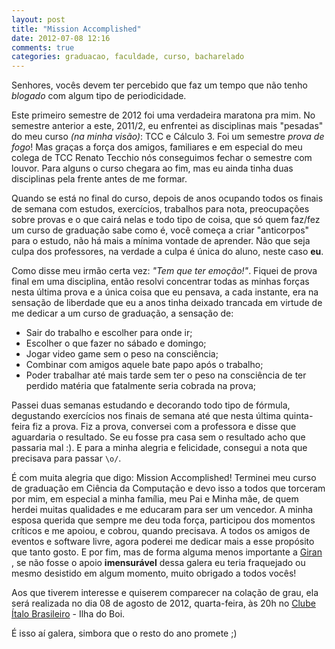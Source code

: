 ```yaml
---
layout: post
title: "Mission Accomplished"
date: 2012-07-08 12:16
comments: true
categories: graduacao, faculdade, curso, bacharelado
---
```


Senhores, vocês devem ter percebido que faz um tempo que não tenho _blogado_ com algum tipo de periodicidade. 

Este primeiro semestre de 2012 foi uma verdadeira maratona pra mim. No semestre anterior a este, 2011/2, eu enfrentei as disciplinas mais "pesadas" do meu curso _(na minha visão)_: TCC e Cálculo 3. Foi um semestre _prova de fogo_! Mas graças a força dos amigos, familiares e em especial do meu colega de TCC Renato Tecchio nós conseguimos fechar o semestre com louvor. Para alguns o curso chegara ao fim, mas eu ainda tinha duas disciplinas pela frente antes de me formar.

Quando se está no final do curso, depois de anos ocupando todos os finais de semana com estudos, exercícios, trabalhos para nota, preocupações sobre provas e o que cairá nelas e todo tipo de coisa, que só quem faz/fez um curso de graduação sabe como é, você começa a criar "anticorpos" para o estudo, não há mais a mínima vontade de aprender. Não que seja culpa dos professores, na verdade a culpa é única do aluno, neste caso **eu**.

Como disse meu irmão certa vez: _"Tem que ter emoção!"_. Fiquei de prova final em uma disciplina, então resolvi concentrar todas as minhas forças nesta última prova e a única coisa que eu pensava, a cada instante, era na sensação de liberdade que eu a anos tinha deixado trancada em virtude de me dedicar a um curso de graduação, a sensação de:

* Sair do trabalho e escolher para onde ir;
* Escolher o que fazer no sábado e domingo;
* Jogar video game sem o peso na consciência;
* Combinar com amigos aquele bate papo após o trabalho;
* Poder trabalhar até mais tarde sem ter o peso na consciência de ter perdido matéria que fatalmente seria cobrada na prova;

Passei duas semanas estudando e decorando todo tipo de fórmula, degustando exercícios nos finais de semana até que nesta última quinta-feira fiz a prova. Fiz a prova, conversei com a professora e disse que aguardaria o resultado. Se eu fosse pra casa sem o resultado acho que passaria mal :). E para a minha alegria e felicidade, consegui a nota que precisava para passar `\o/`.

É com muita alegria que digo: Mission Accomplished! Terminei meu curso de graduação em Ciência da Computação e devo isso a todos que torceram por mim, em especial a minha família, meu Pai e Minha mãe, de quem herdei muitas qualidades e me educaram para ser um vencedor. A minha esposa querida que sempre me deu toda força, participou dos momentos críticos e me apoiou, e cobrou, quando precisava. A todos os amigos de eventos e software livre, agora poderei me dedicar mais a esse propósito que tanto gosto. E por fim, mas de forma alguma menos importante a [ Giran ](http://www.giran.com.br), se não fosse o apoio **imensurável** dessa galera eu teria fraquejado ou mesmo desistido em algum momento, muito obrigado a todos vocês!

Aos que tiverem interesse e quiserem comparecer na colação de grau, ela será realizada no dia 08 de agosto de 2012, quarta-feira, às 20h no [Clube Ítalo Brasileiro](http://www.clubeitalobrasileiro.com.br) - Ilha do Boi.

É isso aí galera, simbora que o resto do ano promete ;)
